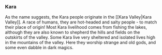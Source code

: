 ### Kara

As the name suggests, the Kara people originate in the [[Kara Valley|Kara Valley]]. A race of humans, they are hot-headed and salty people - to match their place of origin!
Most Kara livelihood comes from fishing the lakes, although they are also known to shepherd the hills and fields on the outskirts of the valley.
Some Kara live very sheltered and isolated lives high in the mountains of the valley. Here they worship strange and old gods, and some even dabble in dark magics.